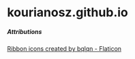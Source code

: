 # kourianosz.github.io

##### Attributions

<a href="https://www.flaticon.com/free-icons/ribbon" title="ribbon icons">Ribbon icons created by bqlqn - Flaticon</a>
